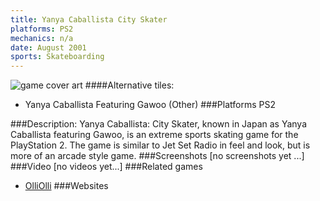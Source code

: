 ```yaml
---
title: Yanya Caballista City Skater
platforms: PS2
mechanics: n/a
date: August 2001
sports: Skateboarding
---
```

![game cover art](//images.igdb.com/igdb/image/upload/t_cover_big/if8isy6b4ryzpdylvzuf.jpg "Logo Title Text 1")
####Alternative tiles:
* Yanya Caballista Featuring Gawoo (Other)
###Platforms
PS2

###Description:
Yanya Caballista: City Skater, known in Japan as Yanya Caballista featuring Gawoo, is an extreme sports skating game for the PlayStation 2. The game is similar to Jet Set Radio in feel and look, but is more of an arcade style game.
###Screenshots
[no screenshots yet ...]
###Video
[no videos yet...]
###Related games
* [OlliOlli](/games/olliolli-7768/)
###Websites


